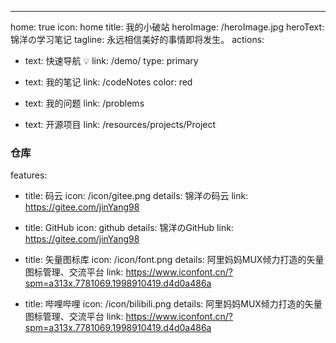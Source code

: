 ---
home: true
icon: home
title: 我的小破站
heroImage: /heroImage.jpg
heroText: 锦洋の学习笔记
tagline: 永远相信美好的事情即将发生。
actions:
  - text: 快速导航 💡
    link: /demo/
    type: primary
    
  - text: 我的笔记
    link: /codeNotes
    color: red
  
  - text: 我的问题
    link: /problems
    
  - text: 开源项目
    link: /resources/projects/Project
    
### 仓库 ###
features:
  - title: 码云
    icon: /icon/gitee.png
    details: 锦洋の码云
    link: https://gitee.com/jinYang98

  - title: GitHub
    icon: github
    details: 锦洋のGitHub
    link: https://gitee.com/jinYang98
    
  - title: 矢量图标库
    icon: /icon/font.png
    details: 阿里妈妈MUX倾力打造的矢量图标管理、交流平台
    link: https://www.iconfont.cn/?spm=a313x.7781069.1998910419.d4d0a486a    
    
  - title: 哔哩哔哩
    icon: /icon/bilibili.png
    details: 阿里妈妈MUX倾力打造的矢量图标管理、交流平台
    link: https://www.iconfont.cn/?spm=a313x.7781069.1998910419.d4d0a486a




